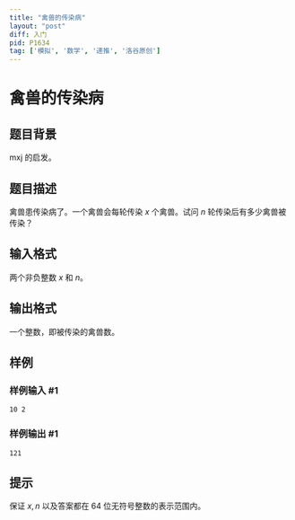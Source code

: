 ```yaml
---
title: "禽兽的传染病"
layout: "post"
diff: 入门
pid: P1634
tag: ['模拟', '数学', '递推', '洛谷原创']
---
```

# 禽兽的传染病
## 题目背景

mxj 的启发。

## 题目描述

禽兽患传染病了。一个禽兽会每轮传染 $x$ 个禽兽。试问 $n$ 轮传染后有多少禽兽被传染？

## 输入格式

两个非负整数 $x$ 和 $n$。
## 输出格式

一个整数，即被传染的禽兽数。

## 样例

### 样例输入 #1
```
10 2
```
### 样例输出 #1
```
121
```
## 提示

保证 $x,n$ 以及答案都在 $64$ 位无符号整数的表示范围内。
